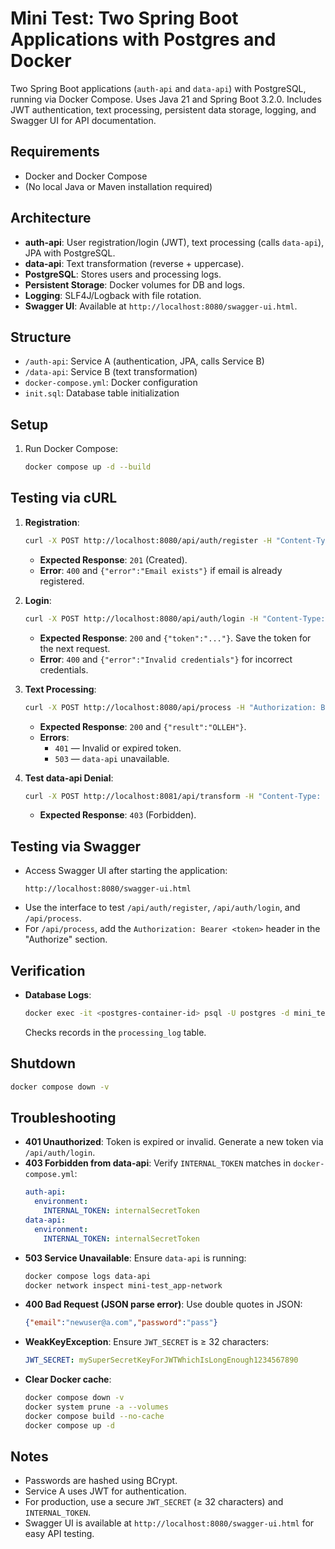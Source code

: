 # Mini Test: Two Spring Boot Applications with Postgres and Docker

Two Spring Boot applications (`auth-api` and `data-api`) with PostgreSQL, running via Docker Compose. Uses Java 21 and Spring Boot 3.2.0. Includes JWT authentication, text processing, persistent data storage, logging, and Swagger UI for API documentation.

## Requirements
- Docker and Docker Compose
- (No local Java or Maven installation required)

## Architecture
- **auth-api**: User registration/login (JWT), text processing (calls `data-api`), JPA with PostgreSQL.
- **data-api**: Text transformation (reverse + uppercase).
- **PostgreSQL**: Stores users and processing logs.
- **Persistent Storage**: Docker volumes for DB and logs.
- **Logging**: SLF4J/Logback with file rotation.
- **Swagger UI**: Available at `http://localhost:8080/swagger-ui.html`.

## Structure
- `/auth-api`: Service A (authentication, JPA, calls Service B)
- `/data-api`: Service B (text transformation)
- `docker-compose.yml`: Docker configuration
- `init.sql`: Database table initialization

## Setup
1. Run Docker Compose:
   ```bash
   docker compose up -d --build
   ```

## Testing via cURL
1. **Registration**:
   ```bash
   curl -X POST http://localhost:8080/api/auth/register -H "Content-Type: application/json" -d "{\"email\":\"newuser@a.com\",\"password\":\"pass\"}" -w "%{http_code}"
   ```
   - **Expected Response**: `201` (Created).
   - **Error**: `400` and `{"error":"Email exists"}` if email is already registered.

2. **Login**:
   ```bash
   curl -X POST http://localhost:8080/api/auth/login -H "Content-Type: application/json" -d "{\"email\":\"newuser@a.com\",\"password\":\"pass\"}" -w "%{http_code}"
   ```
   - **Expected Response**: `200` and `{"token":"..."}`. Save the token for the next request.
   - **Error**: `400` and `{"error":"Invalid credentials"}` for incorrect credentials.

3. **Text Processing**:
   ```bash
   curl -X POST http://localhost:8080/api/process -H "Authorization: Bearer <token>" -H "Content-Type: application/json" -d "{\"text\":\"hello\"}" -w "%{http_code}"
   ```
   - **Expected Response**: `200` and `{"result":"OLLEH"}`.
   - **Errors**:
     - `401` — Invalid or expired token.
     - `503` — `data-api` unavailable.

4. **Test data-api Denial**:
   ```bash
   curl -X POST http://localhost:8081/api/transform -H "Content-Type: application/json" -d "{\"text\":\"test\"}" -w "%{http_code}"
   ```
   - **Expected Response**: `403` (Forbidden).

## Testing via Swagger
- Access Swagger UI after starting the application:
  ```
  http://localhost:8080/swagger-ui.html
  ```
- Use the interface to test `/api/auth/register`, `/api/auth/login`, and `/api/process`.
- For `/api/process`, add the `Authorization: Bearer <token>` header in the "Authorize" section.

## Verification
- **Database Logs**:
  ```bash
  docker exec -it <postgres-container-id> psql -U postgres -d mini_test -c "SELECT * FROM processing_log;"
  ```
  Checks records in the `processing_log` table.

## Shutdown
```bash
docker compose down -v
```

## Troubleshooting
- **401 Unauthorized**: Token is expired or invalid. Generate a new token via `/api/auth/login`.
- **403 Forbidden from data-api**: Verify `INTERNAL_TOKEN` matches in `docker-compose.yml`:
  ```yaml
  auth-api:
    environment:
      INTERNAL_TOKEN: internalSecretToken
  data-api:
    environment:
      INTERNAL_TOKEN: internalSecretToken
  ```
- **503 Service Unavailable**: Ensure `data-api` is running:
  ```bash
  docker compose logs data-api
  docker network inspect mini-test_app-network
  ```
- **400 Bad Request (JSON parse error)**: Use double quotes in JSON:
  ```json
  {"email":"newuser@a.com","password":"pass"}
  ```
- **WeakKeyException**: Ensure `JWT_SECRET` is ≥ 32 characters:
  ```yaml
  JWT_SECRET: mySuperSecretKeyForJWTWhichIsLongEnough1234567890
  ```
- **Clear Docker cache**:
  ```bash
  docker compose down -v
  docker system prune -a --volumes
  docker compose build --no-cache
  docker compose up -d
  ```

## Notes
- Passwords are hashed using BCrypt.
- Service A uses JWT for authentication.
- For production, use a secure `JWT_SECRET` (≥ 32 characters) and `INTERNAL_TOKEN`.
- Swagger UI is available at `http://localhost:8080/swagger-ui.html` for easy API testing.
